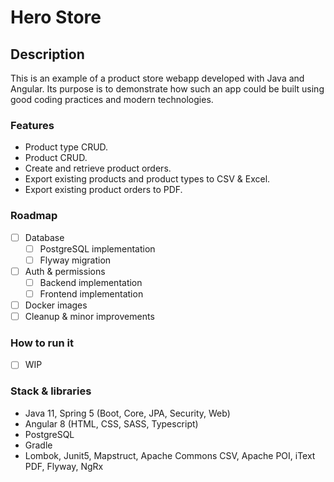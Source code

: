 # Hero Store

## Description
This is an example of a product store webapp developed with Java and Angular. Its purpose is to demonstrate how such an app could be built using good coding practices and modern technologies.

### Features
- Product type CRUD.
- Product CRUD.
- Create and retrieve product orders.
- Export existing products and product types to CSV & Excel.
- Export existing product orders to PDF.

### Roadmap
- [ ] Database
  - [ ] PostgreSQL implementation
  - [ ] Flyway migration
- [ ] Auth & permissions
  - [ ] Backend implementation
  - [ ] Frontend implementation
- [ ] Docker images
- [ ] Cleanup & minor improvements

### How to run it
- [ ] WIP

### Stack & libraries
- Java 11, Spring 5 (Boot, Core, JPA, Security, Web)
- Angular 8 (HTML, CSS, SASS, Typescript)
- PostgreSQL
- Gradle
- Lombok, Junit5, Mapstruct, Apache Commons CSV, Apache POI, iText PDF, Flyway, NgRx
